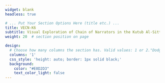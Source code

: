 ```yaml
---
widget: blank
headless: true

# ... Put Your Section Options Here (title etc.) ...
title: VECN-K6
subtitle: Visual Exploration of Chain of Narrators in the Kutub Al-Sittah Research
weight: 20  # section position on page

design:
  # Choose how many columns the section has. Valid values: 1 or 2."DodgerBlue"
  columns: '1'
  css_style: 'height: auto; border: 1px solid black;'
  background:
    color: "#E0D2D3"
    text_color_light: false
---
```

<br>

